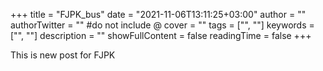 +++
title = "FJPK_bus"
date = "2021-11-06T13:11:25+03:00"
author = ""
authorTwitter = "" #do not include @
cover = ""
tags = ["", ""]
keywords = ["", ""]
description = ""
showFullContent = false
readingTime = false
+++

This is new post for FJPK